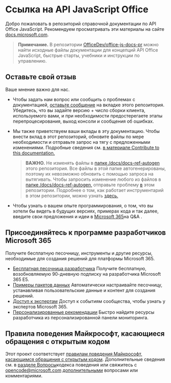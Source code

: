 # <a name="office-javascript-api-reference"></a>Ссылка на API JavaScript Office

Добро пожаловать в репозиторий справочной документации по API Office JavaScript. Рекомендуем просматривать эти материалы на сайте [docs.microsoft.com](https://docs.microsoft.com/javascript/api/overview/office).

> **Примечание.** В репозитории [OfficeDev/office-js-docs-pr](https://github.com/OfficeDev/office-js-docs-pr) можно найти исходные файлы документации для концепций API Office JavaScript, быстрые старты, учебники и инструкции по управлению.

## <a name="give-us-your-feedback"></a>Оставьте свой отзыв

Ваше мнение важно для нас.

* Чтобы задать нам вопрос или сообщить о проблемах с документацией, [оставьте сообщение](https://github.com/OfficeDev/office-js-docs-reference/issues) на вкладке этого репозитория. Убедитесь, что вы задайте версию + число сборки клиента, используемого вами, и при необходимости предостерегаете этапы перепроцесирования, выход консоли и сообщения об ошибках.

* Мы также приветствуем ваши вклады в эту документацию. Чтобы внести вклад в этот репозиторий, обновите файлы по мере необходимости и отправьте запрос на тягу с предложенными изменениями. Подробные сведения см. [в материале Contribute to this documentation.](Contributing.md)

    > **ВАЖНО.** Не изменять файлы в [папке /docs/docs-ref-autogen](https://github.com/OfficeDev/office-js-docs-reference/tree/master/docs/docs-ref-autogen) этого репозитория. Все файлы в этой папке автогенерированы, поэтому их невозможно обновить с помощью запроса на вытягивать. Чтобы запросить изменение любого из файлов в [папке /docs/docs-ref-autogen,](https://github.com/OfficeDev/office-js-docs-reference/tree/master/docs/docs-ref-autogen) отправьте проблему [в](https://github.com/OfficeDev/office-js-docs-reference/issues) этом репозитории. Подробнее о том, как работает инструментарий в этом репозитории, можно узнать [здесь.](https://github.com/OfficeDev/office-js-docs-reference/blob/master/DocumentationToolingNotes.md)

* Чтобы узнать о вашем опыте программирования, о том, что вы хотели бы видеть в будущих версиях, примерах кода и так далее, введите свои предложения и идеи в [Microsoft 365](https://docs.microsoft.com/answers/products/m365)на Q&A .

## <a name="join-the-microsoft-365-developer-program"></a>Присоединяйтесь к программе разработчиков Microsoft 365

Получите бесплатную песочницу, инструменты и другие ресурсы, необходимые для создания решений для платформы Microsoft 365.

* [Бесплатная песочница разработчика](https://developer.microsoft.com/microsoft-365/dev-program#Subscription) Получите бесплатную, возобновляемую 90-дневную подписку на разработчика Microsoft 365 E5.
* [Примеры пакетов данных](https://developer.microsoft.com/microsoft-365/dev-program#Sample) Автоматически настраивайте песочницу, устанавливая пользовательские данные и контент для создания решений.
* [Доступ к экспертам](https://developer.microsoft.com/microsoft-365/dev-program#Experts) Доступ к событиям сообщества, чтобы узнать у экспертов Microsoft 365.
* [Персонализированные рекомендации](https://developer.microsoft.com/microsoft-365/dev-program#Recommendations) Быстро найдите ресурсы разработчика из персонализированной панели мониторинга.


## <a name="microsoft-open-source-code-of-conduct"></a>Правила поведения Майкрософт, касающиеся обращения с открытым кодом

Этот проект соответствует [правилам поведения Майкрософт, касающимся обращения с открытым кодом](https://opensource.microsoft.com/codeofconduct/).
Дополнительные сведения см. в [разделе Вопросы](https://opensource.microsoft.com/codeofconduct/faq/)кодекса поведения или свяжитесь с opencode@microsoft.com [дополнительными](mailto:opencode@microsoft.com) вопросами или комментариями.
